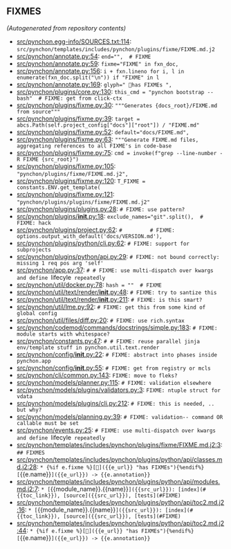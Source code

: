 
## FIXMES

*(Autogenerated from repository contents)*

* [src/pynchon.egg-info/SOURCES.txt:114](#): `src/pynchon/templates/includes/pynchon/plugins/fixme/FIXME.md.j2`
* [src/pynchon/annotate.py:54](#): `end="",  # FIXME`
* [src/pynchon/annotate.py:59](#): `fixme="FIXME" in fxn_doc,`
* [src/pynchon/annotate.py:156](#): `i + fxn.lineno for i, l in enumerate(fxn_doc.split("\n")) if "FIXME" in l`
* [src/pynchon/annotate.py:169](#): `glyph=" 🚩has FIXMEs ",`
* [src/pynchon/plugins/core.py:130](#): `this_cmd = "pynchon bootstrap --bash"  # FIXME: get from click-ctx`
* [src/pynchon/plugins/fixme.py:30](#): `"""Generates {docs_root}/FIXME.md from source"""`
* [src/pynchon/plugins/fixme.py:39](#): `target = abcs.Path(self.project_config["docs"]["root"]) / "FIXME.md"`
* [src/pynchon/plugins/fixme.py:52](#): `default="docs/FIXME.md",`
* [src/pynchon/plugins/fixme.py:63](#): `"""Generate FIXME.md files, aggregating references to all FIXME's in code-base`
* [src/pynchon/plugins/fixme.py:75](#): `cmd = invoke(f"grep --line-number -R FIXME {src_root}")`
* [src/pynchon/plugins/fixme.py:105](#): `"pynchon/plugins/fixme/FIXME.md.j2",`
* [src/pynchon/plugins/fixme.py:120](#): `T_FIXME = constants.ENV.get_template(`
* [src/pynchon/plugins/fixme.py:121](#): `"pynchon/plugins/plugins/fixme/FIXME.md.j2"`
* [src/pynchon/plugins/plugins.py:28](#): `# FIXME: use pattern?`
* [src/pynchon/plugins/__init__.py:18](#): `exclude_names="git".split(),  # FIXME: hack`
* [src/pynchon/plugins/project.py:62](#): `#         # FIXME: options.output_with_default('docs/VERSION.md'),`
* [src/pynchon/plugins/python/cli.py:62](#): `# FIXME: support for subprojects`
* [src/pynchon/plugins/python/api.py:29](#): `# FIXME: not bound correctly: missing 1 req pos arg 'self'`
* [src/pynchon/app.py:37](#): `# # FIXME: use multi-dispatch over kwargs and define `lifecyle` repeatedly`
* [src/pynchon/util/docker.py:78](#): `hash = ""  # FIXME`
* [src/pynchon/util/text/render/__init__.py:48](#): `# FIXME: try to santize this`
* [src/pynchon/util/text/render/__init__.py:211](#): `# FIXME: is this smart?`
* [src/pynchon/util/lme.py:92](#): `# FIXME: get this from some kind of global config`
* [src/pynchon/util/files/diff.py:20](#): `# FIXME: use rich.syntax`
* [src/pynchon/codemod/commands/docstrings/simple.py:183](#): `# FIXME: module starts with whitespace?`
* [src/pynchon/constants.py:47](#): `# # FIXME: reuse parallel jinja env/template stuff in pynchon.util.text.render`
* [src/pynchon/config/__init__.py:22](#): `# FIXME: abstract into phases inside pynchon.app`
* [src/pynchon/config/__init__.py:55](#): `# FIXME: get from registry or mcls`
* [src/pynchon/cli/common.py:143](#): `FIXME: move to fleks?`
* [src/pynchon/models/planner.py:115](#): `# FIXME: validation elsewhere`
* [src/pynchon/models/plugins/validators.py:3](#): `FIXME: ntuple struct for vdata`
* [src/pynchon/models/plugins/cli.py:212](#): `# FIXME: this is needed, .. but why?`
* [src/pynchon/models/planning.py:39](#): `# FIXME: validation-- command OR callable must be set`
* [src/pynchon/events.py:25](#): `# FIXME: use multi-dispatch over kwargs and define `lifecyle` repeatedly`
* [src/pynchon/templates/includes/pynchon/plugins/fixme/FIXME.md.j2:3](#): `## FIXMES`
* [src/pynchon/templates/includes/pynchon/plugins/python/api/classes.md.j2:28](#): `* {%if e.fixme %}[🚩]({{e_url}} "has FIXMEs"){%endif%} [`{{e.name}}`]({{e_url}}) -> {{e.annotation}}`
* [src/pynchon/templates/includes/pynchon/plugins/python/api/modules.md.j2:7](#): `* [`{{module_name}}.{{name}}`]({{src_url}}): [index](#{{toc_link}}), [source]({{src_url}}), [tests](#FIXME)`
* [src/pynchon/templates/includes/pynchon/plugins/python/api/toc2.md.j2:16](#): `* [`{{module_name}}.{{name}}`]({{src_url}}): [index](#{{toc_link}}), [source]({{src_url}}), [tests](#FIXME)`
* [src/pynchon/templates/includes/pynchon/plugins/python/api/toc2.md.j2:44](#): `* {%if e.fixme %}[🚩]({{e_url}} "has FIXMEs"){%endif%} [`{{e.name}}`]({{e_url}}) -> {{e.annotation}}`

